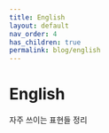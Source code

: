 ```yaml
---
title: English
layout: default
nav_order: 4
has_children: true
permalink: blog/english
---
```


# English

자주 쓰이는 표현들 정리  